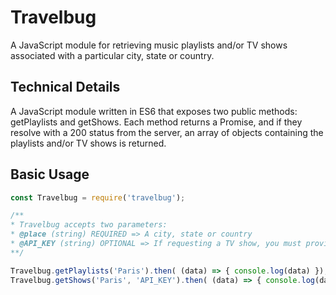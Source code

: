 # Travelbug
A JavaScript module for retrieving music playlists and/or TV shows associated with a particular city, state or country.

## Technical Details

A JavaScript module written in ES6 that exposes two public methods: getPlaylists and getShows. Each method returns a Promise, and if they resolve with a 200 status from the server, an array of objects containing the playlists and/or TV shows is returned. 

## Basic Usage

```javascript
const Travelbug = require('travelbug');

/**
* Travelbug accepts two parameters:
* @place (string) REQUIRED => A city, state or country
* @API_KEY (string) OPTIONAL => If requesting a TV show, you must provide a Guidebox API key
**/

Travelbug.getPlaylists('Paris').then( (data) => { console.log(data) });
Travelbug.getShows('Paris', 'API_KEY').then( (data) => { console.log(data) });

```